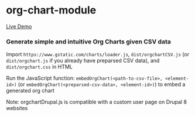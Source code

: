 # org-chart-module

[Live Demo](https://wyattades.github.io/org-chart-module/)

### Generate simple and intuitive Org Charts given CSV data

Import `https://www.gstatic.com/charts/loader.js`, `dist/orgchartCSV.js` (or `dist/orgchart.js` if you already have preparsed CSV data), and `dist/orgchart.css` in HTML

Run the JavaScript function: `embedOrgChart(<path-to-csv-file>, <element-id>)` (or `embedOrgChart(<preparsed-csv-data>, <element-id>)`) to embed a generated org chart

Note: orgchartDrupal.js is compatible with a custom user page on Drupal 8 websites

